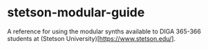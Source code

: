 # stetson-modular-guide
A reference for using the modular synths available to DIGA 365-366 students at (Stetson University)[https://www.stetson.edu/].
